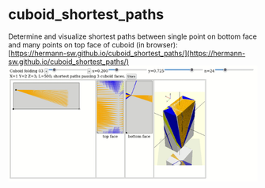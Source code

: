 # cuboid_shortest_paths
Determine and visualize shortest paths between single point on bottom face and many points on top face of cuboid (in browser):  
[https://hermann-sw.github.io/cuboid_shortest_paths/](https://hermann-sw.github.io/cuboid_shortest_paths/)  
![animation](cuboid.folded_faces.top_bottom_faces.anim.gif)
